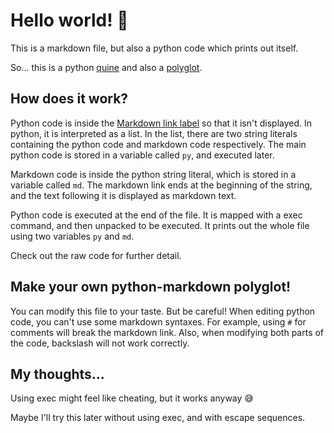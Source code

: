 [
py:="""
"Python code here!"
"But without triple double-quotes and some md syntaxes..."
""
"Instead of using #, you need to create a string literal"
"for comments."
""
"This python code is a quine,"
"but you can modify it to whatever you want!"
""
"Print an opening square bracket"
print(chr(91))
""
"Print python code"
print(f'py:={chr(34)*3}{py}{chr(34)*3},')
""
"Print markdown code and other things"
print(f'md:={chr(34)*3}{md}{chr(34)*3},*map(exec,py.splitlines()){chr(93)} # -->')
""",
md:="""
]:#
<!-- Markdown Code here -->

# Hello world! 👋

This is a markdown file, but also a python code which prints out itself.

So... this is a python [quine](https://en.wikipedia.org/wiki/Quine_(computing))
and also a [polyglot](https://en.wikipedia.org/wiki/Polyglot_(computing)).


## How does it work?

Python code is inside the [Markdown link label](https://www.markdownguide.org/basic-syntax/#reference-style-links) so that it isn't displayed. In python, it is interpreted as a list. In the list, there are two string literals containing the python code and markdown code respectively. The main python code is stored in a variable called `py`, and executed later.

Markdown code is inside the python string literal, which is stored in a variable called `md`. The markdown link ends at the beginning of the string, and the text following it is displayed as markdown text.

Python code is executed at the end of the file. It is mapped with a exec command, and then unpacked to be executed. It prints out the whole file using two variables `py` and `md`.

Check out the raw code for further detail.

## Make your own python-markdown polyglot!

You can modify this file to your taste. But be careful! When editing python code, you can't use some markdown syntaxes. For example, using `#` for comments will break the markdown link. Also, when modifying both parts of the code, backslash will not work correctly.

## My thoughts...

Using exec might feel like cheating, but it works anyway 😅

Maybe I'll try this later without using exec, and with escape sequences. 

<!-- """,*map(exec,py.splitlines())] # -->
